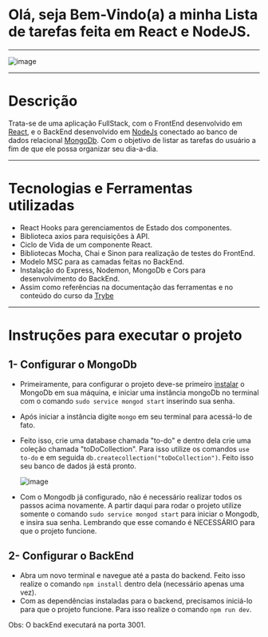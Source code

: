 # Olá, seja Bem-Vindo(a) a minha Lista de tarefas feita em React e NodeJS.
---
![image](https://user-images.githubusercontent.com/80549950/140323257-a5ec4c4f-9354-4e76-83c1-d43ff542c674.png)

---
# Descrição
Trata-se de uma aplicação FullStack, com o FrontEnd desenvolvido em [React](https://pt-br.reactjs.org/), e o BackEnd desenvolvido em [NodeJs](https://nodejs.org/pt-br/docs/) conectado ao banco de dados relacional [MongoDb](https://docs.mongodb.com/). Com o objetivo de listar as tarefas do usuário a fim de que ele possa organizar seu dia-a-dia. 

---
# Tecnologias e Ferramentas utilizadas
 - React Hooks para gerenciamentos de Estado dos componentes.
 - Biblioteca axios para requisições à API.
 - Ciclo de Vida de um componente React.
 - Bibliotecas Mocha, Chai e Sinon para realização de testes do FrontEnd.
 - Modelo MSC para as camadas feitas no BackEnd.
 - Instalação do Express, Nodemon, MongoDb e Cors para desenvolvimento do BackEnd.
 - Assim como referências na documentação das ferramentas e no conteúdo do curso da [Trybe](https://www.betrybe.com/)

---
# Instruções para executar o projeto

## 1- Configurar o MongoDb
- Primeiramente, para configurar o projeto deve-se primeiro [instalar](https://www.edivaldobrito.com.br/como-instalar-o-banco-de-dados-mongodb-no-ubuntu-e-derivados/) o MongoDb em sua máquina, e iniciar uma instância mongoDb no terminal com o comando `sudo service mongod start` inserindo sua senha.
- Após iniciar a instância digite `mongo` em seu terminal para acessá-lo de fato.
- Feito isso, crie uma database chamada "to-do" e dentro dela crie uma coleção chamada "toDoCollection". Para isso utilize os comandos `use to-do` e em seguida `db.createcollection("toDoCollection")`. Feito isso seu banco de dados já está pronto.

  ![image](https://user-images.githubusercontent.com/80549950/140331753-5627fef7-3217-48e5-9537-5ea703b199b0.png)
 - Com o Mongodb já configurado, não é necessário realizar todos os passos acima novamente. A partir daqui para rodar o projeto utilize somente o comando `sudo service mongod start` para iniciar o Mongodb, e insira sua senha. Lembrando que esse comando é NECESSÁRIO para que o projeto funcione.

## 2- Configurar o BackEnd
- Abra um novo terminal e navegue até a pasta do backend. Feito isso realize o comando `npm install` dentro dela (necessário apenas uma vez).
- Com as dependências instaladas para o backend, precisamos iniciá-lo para que o projeto funcione. Para isso realize o comando `npm run dev`.

Obs: O backEnd executará na porta 3001.

